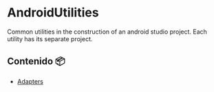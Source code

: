 # AndroidUtilities
Common utilities in the construction of an android studio project.
Each utility has its separate project.

## Contenido :package:
* [Adapters](https://github.com/vanskarner/CommunUtilidades/blob/master/info/README_PL.md)

